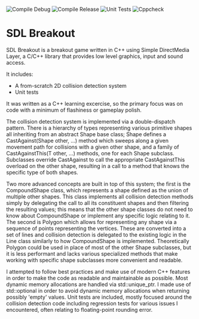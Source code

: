 ![Compile Debug](https://github.com/Autoquark/SdlBreakout/workflows/Compile%20Debug/badge.svg)
![Compile Release](https://github.com/Autoquark/SdlBreakout/workflows/Compile%20Release/badge.svg)
![Unit Tests](https://github.com/Autoquark/SdlBreakout/workflows/Unit%20Tests/badge.svg)
![Cppcheck](https://github.com/Autoquark/SdlBreakout/workflows/cppcheck/badge.svg)

# SDL Breakout

SDL Breakout is a breakout game written in C++ using Simple DirectMedia Layer, a C/C++ library that provides low level graphics, input and sound access.

It includes:

- A from-scratch 2D collision detection system
- Unit tests

It was written as a C++ learning excercise, so the primary focus was on code with a minimum of flashiness or gameplay polish.

The collision detection system is implemented via a double-dispatch pattern. There is a hierarchy of types representing various primitive shapes all inheriting from an abstract Shape base class; Shape defines a CastAgainst(Shape other, ...) method which sweeps along a given movement path for collisions with a given other shape, and a family of CastAgainstThis(T other, ...) methods, one for each Shape subclass. Subclasses override CastAgainst to call the appropriate CastAgainstThis overload on the other shape, resulting in a call to a method that knows the specific type of both shapes.

Two more advanced concepts are built in top of this system; the first is the CompoundShape class, which represents a shape defined as the union of multiple other shapes. This class implements all collision detection methods simply by delegating the call to all its constituent shapes and then filtering the resulting values; this means that the other shape classes do not need to know about CompoundShape or implement any specific logic relating to it.
The second is Polygon which allows for representing any shape via a sequence of points representing the vertices. These are converted into a set of lines and collision detection is delegated to the existing logic in the Line class similarly to how CompoundShape is implemented. Theoretically Polygon could be used in place of most of the other Shape subclasses, but it is less performant and lacks various specialized methods that make working with specific shape subclasses more convenient and readable.

I attempted to follow best practices and make use of modern C++ features in order to make the code as readable and maintainable as possible. Most dynamic memory allocations are handled via std::unique_ptr. I made use of std::optional in order to avoid dynamic memory allocations when returning possibly 'empty' values. Unit tests are included, mostly focused around the collision detection code including regression tests for various issues I encountered, often relating to floating-point rounding error.
